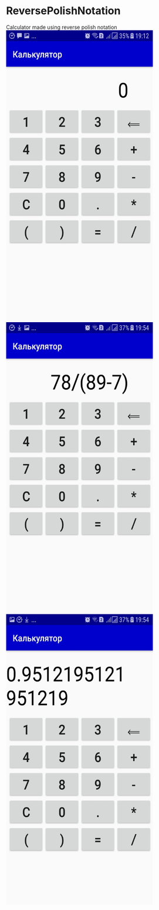 # ReversePolishNotation
Calculator made using reverse polish notation
<img src="screenshots/Screenshot_20200201-191226.jpg" width="400" height="790"> <img src="screenshots/Screenshot_20200201-195446.jpg" width="400" height="790">
<img src="screenshots/Screenshot_20200201-195454.jpg" width="400" height="790">
